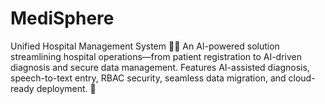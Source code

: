 # MediSphere
Unified Hospital Management System 🏥💡 An AI-powered solution streamlining hospital operations—from patient registration to AI-driven diagnosis and secure data management. Features AI-assisted diagnosis, speech-to-text entry, RBAC security, seamless data migration, and cloud-ready deployment. 🚀
